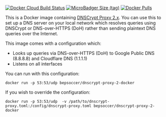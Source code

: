 [![Docker Cloud Build Status](https://img.shields.io/docker/cloud/build/bepsoccer/dnscrypt-proxy-2-docker.svg)](https://hub.docker.com/r/bepsoccer/dnscrypt-proxy-2-docker)
[![MicroBadger Size (tag)](https://img.shields.io/microbadger/image-size/bepsoccer/dnscrypt-proxy-2-docker/latest.svg)](https://hub.docker.com/r/bepsoccer/dnscrypt-proxy-2-docker)
[![Docker Pulls](https://img.shields.io/docker/pulls/bepsoccer/dnscrypt-proxy-2-docker.svg)](https://hub.docker.com/r/bepsoccer/dnscrypt-proxy-2-docker)

This is a Docker image containing [DNSCrypt Proxy 2.x](https://github.com/DNSCrypt/dnscrypt-proxy). You can use this to set up a DNS server on your local network which resolves queries using DNSCrypt or DNS-over-HTTPS (DoH) rather than sending plaintext DNS queries over the Internet.

This image comes with a configuration which:

* Looks up queries via DNS-over-HTTPS (DoH) to Google Public DNS (8.8.8.8) and Cloudflare DNS (1.1.1.1)
* Listens on all interfaces

You can run with this configuration:

`docker run -p 53:53/udp bepsoccer/dnscrypt-proxy-2-docker`

If you wish to override the configuration:

`docker run -p 53:53/udp  -v /path/to/dnscrypt-proxy.toml:/config/dnscrypt-proxy.toml bepsoccer/dnscrypt-proxy-2-docker`

